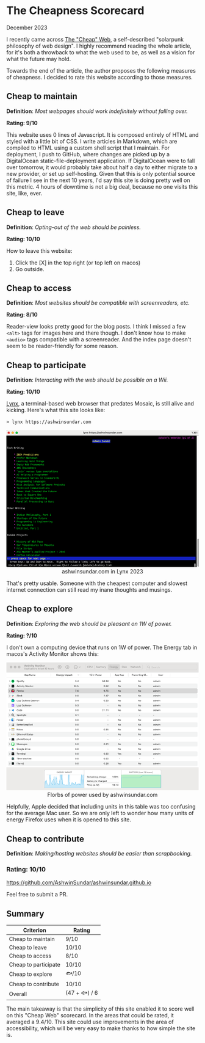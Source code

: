 # The Cheapness Scorecard

December 2023

I recently came across [The "Cheap" Web](https://potato.cheap/), a self-described "solarpunk philosophy of web design". I highly recommend reading the whole article, for it's both a throwback to what the web used to be, as well as a vision for what the future may hold.

Towards the end of the article, the author proposes the following measures of cheapness. I decided to rate this website according to those measures.

## Cheap to maintain

**Definition**: _Most webpages should work indefinitely without falling over._

**Rating: 9/10**

This website uses 0 lines of Javascript. It is composed entirely of HTML and styled with a little bit of CSS. I write articles in Markdown, which are compiled to HTML using a custom shell script that I maintain. For deployment, I push to GitHub, where changes are picked up by a DigitalOcean static-file-deployment application. If DigitalOcean were to fall over tomorrow, it would probably take about half a day to either migrate to a new provider, or set up self-hosting. Given that this is only potential source of failure I see in the next 10 years, I'd say this site is doing pretty well on this metric. 4 hours of downtime is not a big deal, because no one visits this site, like, ever.

## Cheap to leave  

**Definition**: _Opting-out of the web should be painless._

**Rating: 10/10**

How to leave this website:

1) Click the [X] in the top right (or top left on macos)  
2) Go outside.  

## Cheap to access

**Definition**: _Most websites should be compatible with screenreaders, etc._

**Rating: 8/10** 

Reader-view looks pretty good for the blog posts. I think I missed a few `<alt>` tags for images here and there though. I don't know how to make `<audio>` tags compatible with a screenreader. And the index page doesn't seem to be reader-friendly for some reason.

## Cheap to participate  

**Definition**: _Interacting with the web should be possible on a Wii._

**Rating: 10/10**

[Lynx](https://en.wikipedia.org/wiki/Lynx_(web_browser)), a terminal-based web browser that predates Mosaic, is still alive and kicking. Here's what this site looks like:  

```shell
> lynx https://ashwinsundar.com
```

<img title = "ashwinsundar.com in Lynx 2023" alt = "ashwinsundar.com in Lynx 2023" src = "/blog/assets/cheap-scorecard/lynx.png">
<figcaption style = 'text-align: center;'>ashwinsundar.com in Lynx 2023</figcaption>

That's pretty usable. Someone with the cheapest computer and slowest internet connection can still read my inane thoughts and musings.

## Cheap to explore

**Definition**: _Exploring the web should be pleasant on 1W of power._

**Rating: ?/10**

I don't own a computing device that runs on 1W of power. The Energy tab in macos's Activity Monitor shows this:

<img title = "florbs of power used by ashwinsundar.com" alt = "florbs of power used by ashwinsundar.com" src = "/blog/assets/cheap-scorecard/energy.png">
<figcaption style = 'text-align: center;'>Florbs of power used by ashwinsundar.com</figcaption>

Helpfully, Apple decided that including units in this table was too confusing for the average Mac user. So we are only left to wonder how many units of energy Firefox uses when it is opened to this site.

## Cheap to contribute

**Definition**: _Making/hosting websites should be easier than scrapbooking._

### **Rating: 10/10**  

https://github.com/AshwinSundar/ashwinsundar.github.io

Feel free to submit a PR. 

## Summary 

| Criterion | Rating |
| - | - |
| Cheap to maintain | 9/10 | 
| Cheap to leave | 10/10 |
| Cheap to access | 8/10 |
| Cheap to participate | 10/10 |
| Cheap to explore | 🐟/10 |
| Cheap to contribute | 10/10 |
| Overall | (47 + 🐟) / 6 |

The main takeaway is that the simplicity of this site enabled it to score well on this "Cheap Web" scorecard. In the areas that could be rated, it averaged a 9.4/10. This site could use improvements in the area of accessibility, which will be very easy to make thanks to how simple the site is.  